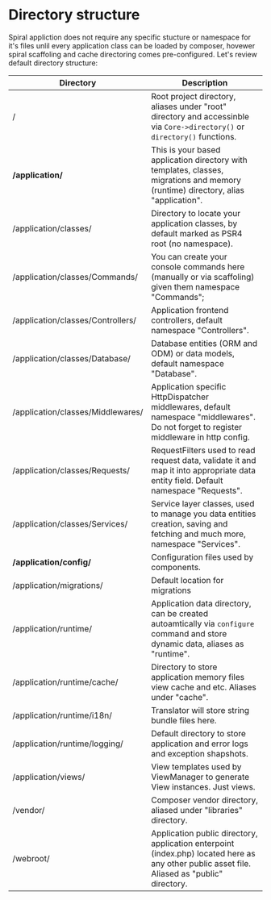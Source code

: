 # Directory structure
Spiral appliction does not require any specific stucture or namespace for it's files unlil every application class can be loaded by composer, hovewer spiral
scaffoling and cache directoring comes pre-configured. Let's review default directory structure:

| Directory                         | Description                    
| ---                               | ---       
| /                                 | Root project directory, aliases under "root" directory and accessinble via `Core->directory()` or `directory()` functions.
| **/application/**                 | This is your based application directory with templates, classes, migrations and memory (runtime) directory, alias "application".
| /application/classes/             | Directory to locate your application classes, by default marked as PSR4 root (no namespace).                            
| /application/classes/Commands/    | You can create your console commands here (manually or via scaffoling) given them namespace "Commands";                            
| /application/classes/Controllers/ | Application frontend controllers, default namespace "Controllers".                          
| /application/classes/Database/    | Database entities (ORM and ODM) or data models, default namespace "Database".                          
| /application/classes/Middlewares/ | Application specific HttpDispatcher middlewares, default namespace "middlewares". Do not forget to register middleware in http config.
| /application/classes/Requests/    | RequestFilters used to read request data, validate it and map it into appropriate data entity field. Default namespace "Requests".    
| /application/classes/Services/    | Service layer classes, used to manage you data entities creation, saving and fetching and much more, namespace "Services".       
| **/application/config/**          | Configuration files used by components.                           
| /application/migrations/          | Default location for migrations                            
| /application/runtime/             | Application data directory, can be created autoamtically via `configure` command and store dynamic data, aliases as "runtime".
| /application/runtime/cache/       | Directory to store application memory files view cache and etc. Aliases under "cache".         
| /application/runtime/i18n/        | Translator will store string bundle files here.                            
| /application/runtime/logging/     | Default directory to store application and error logs and exception shapshots.                       
| /application/views/               | View templates used by ViewManager to generate View instances. Just views.                           
| /vendor/                          | Composer vendor directory, aliased under "libraries" directory.              
| /webroot/                         | Application public directory, application enterpoint (index.php) located here as any other public asset file. Aliased as "public" directory.